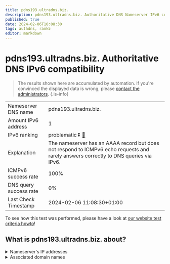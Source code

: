 ```yaml
---
title: pdns193.ultradns.biz.
description: pdns193.ultradns.biz. Authoritative DNS Nameserver IPv6 compatibility
published: true
date: 2024-02-06T10:08:30
tags: authdns, rank5
editor: markdown
---
```


# pdns193.ultradns.biz. Authoritative DNS IPv6 compatibility

> The results shown here are accumulated by automation. If you're convinced the displayed data is wrong, please [contact the administrators](/howto/chat). 
{.is-info}




|   |   |
| - | - |
| Nameserver DNS name | pdns193.ultradns.biz.
| Amount IPv6 address | 1
| IPv6 ranking | problematic :arrow_double_down: [🔗](/howto/ranking) |
| Explanation | The nameserver has an AAAA record but does not respond to ICMPv6 echo requests and rarely answers correctly to DNS queries via IPv6. |
| ICMPv6 success rate | 100%|
| DNS query success rate | 0% |
| Last Check Timestamp | 2024-02-06 11:08:30+01:00 |

To see how this test was performed, please have a look at [our website test criteria howto](/howto/testcriteria/authdns)!


## What is pdns193.ultradns.biz. about?




<details>
<summary>Nameserver's IP addresses</summary>

2610:a1:1015::e5

</details>



<details>
<summary>Associated domain names</summary>

www.vudu.com

</details>
